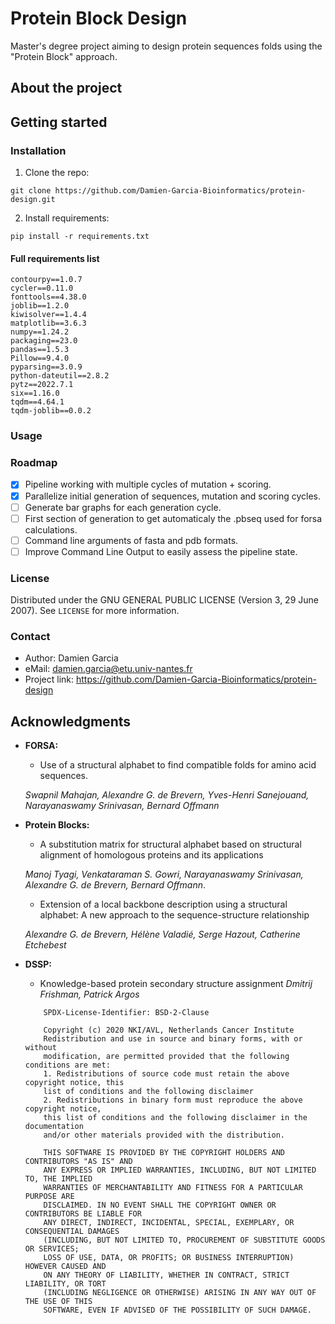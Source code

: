 # Protein Block Design
Master's degree project aiming to design protein sequences folds using the "Protein Block" approach.

## About the project



## Getting started

### Installation
1. Clone the repo:
```
git clone https://github.com/Damien-Garcia-Bioinformatics/protein-design.git
```
2. Install requirements:
```
pip install -r requirements.txt
```

#### Full requirements list
```
contourpy==1.0.7
cycler==0.11.0
fonttools==4.38.0
joblib==1.2.0
kiwisolver==1.4.4
matplotlib==3.6.3
numpy==1.24.2
packaging==23.0
pandas==1.5.3
Pillow==9.4.0
pyparsing==3.0.9
python-dateutil==2.8.2
pytz==2022.7.1
six==1.16.0
tqdm==4.64.1
tqdm-joblib==0.0.2
```

### Usage

### Roadmap
- [x] Pipeline working with multiple cycles of mutation + scoring.
- [x] Parallelize initial generation of sequences, mutation and scoring cycles.
- [ ] Generate bar graphs for each generation cycle.
- [ ] First section of generation to get automaticaly the .pbseq used for forsa calculations.
- [ ] Command line arguments of fasta and pdb formats.
- [ ] Improve Command Line Output to easily assess the pipeline state.

### License
Distributed under the GNU GENERAL PUBLIC LICENSE (Version 3, 29 June 2007).
See ```LICENSE``` for more information.

### Contact
- Author: Damien Garcia
- eMail: damien.garcia@etu.univ-nantes.fr
- Project link: https://github.com/Damien-Garcia-Bioinformatics/protein-design


## Acknowledgments
- **FORSA:**
    - Use of a structural alphabet to find compatible folds for amino acid sequences.
    
    *Swapnil Mahajan, Alexandre G. de Brevern, Yves-Henri Sanejouand, Narayanaswamy Srinivasan, Bernard Offmann*

- **Protein Blocks:**
    - A substitution matrix for structural alphabet based on structural alignment of homologous proteins and its applications
    
    *Manoj Tyagi, Venkataraman S. Gowri, Narayanaswamy Srinivasan, Alexandre G. de Brevern, Bernard Offmann*.
    
    - Extension of a local backbone description using a structural alphabet: A new approach to the sequence-structure relationship
    
    *Alexandre G. de Brevern, Hélène Valadié, Serge Hazout, Catherine Etchebest*

- **DSSP:**
    - Knowledge-based protein secondary structure assignment
    *Dmitrij Frishman, Patrick Argos*
    ```
        SPDX-License-Identifier: BSD-2-Clause

        Copyright (c) 2020 NKI/AVL, Netherlands Cancer Institute
        Redistribution and use in source and binary forms, with or without
        modification, are permitted provided that the following conditions are met:
        1. Redistributions of source code must retain the above copyright notice, this
        list of conditions and the following disclaimer
        2. Redistributions in binary form must reproduce the above copyright notice,
        this list of conditions and the following disclaimer in the documentation
        and/or other materials provided with the distribution.

        THIS SOFTWARE IS PROVIDED BY THE COPYRIGHT HOLDERS AND CONTRIBUTORS "AS IS" AND
        ANY EXPRESS OR IMPLIED WARRANTIES, INCLUDING, BUT NOT LIMITED TO, THE IMPLIED
        WARRANTIES OF MERCHANTABILITY AND FITNESS FOR A PARTICULAR PURPOSE ARE
        DISCLAIMED. IN NO EVENT SHALL THE COPYRIGHT OWNER OR CONTRIBUTORS BE LIABLE FOR
        ANY DIRECT, INDIRECT, INCIDENTAL, SPECIAL, EXEMPLARY, OR CONSEQUENTIAL DAMAGES
        (INCLUDING, BUT NOT LIMITED TO, PROCUREMENT OF SUBSTITUTE GOODS OR SERVICES;
        LOSS OF USE, DATA, OR PROFITS; OR BUSINESS INTERRUPTION) HOWEVER CAUSED AND
        ON ANY THEORY OF LIABILITY, WHETHER IN CONTRACT, STRICT LIABILITY, OR TORT
        (INCLUDING NEGLIGENCE OR OTHERWISE) ARISING IN ANY WAY OUT OF THE USE OF THIS
        SOFTWARE, EVEN IF ADVISED OF THE POSSIBILITY OF SUCH DAMAGE.
    ```